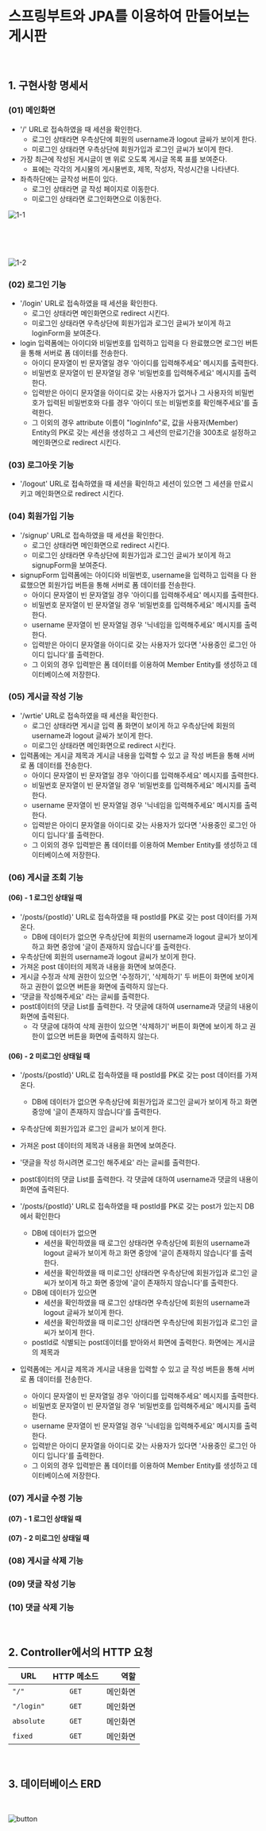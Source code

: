 # 스프링부트와 JPA를 이용하여 만들어보는 게시판

<br>

## 1. 구현사항 명세서

### (01) 메인화면
* '/' URL로 접속하였을 때 세션을 확인한다.
  * 로그인 상태라면 우측상단에 회원의 username과 logout 글싸가 보이게 한다.
  * 미로그인 상태라면 우측상단에 회원가입과 로그인 글씨가 보이게 한다.
* 가장 최근에 작성된 게시글이 맨 위로 오도록 게시글 목록 표를 보여준다.
  * 표에는 각각의 게시물의 게시물번호, 제목, 작성자, 작성시간을 나타낸다.
* 좌측하단에는 글작성 버튼이 있다.
  * 로그인 상태라면 글 작성 페이지로 이동한다.
  * 미로그인 상태라면 로그인화면으로 이동한다.


![1-1](https://user-images.githubusercontent.com/101168818/184191160-b09c83c7-53d3-4bad-862b-cf00aa03a9ec.JPG)


<br><br><br>

![1-2](https://user-images.githubusercontent.com/101168818/184191175-8fc717ca-3bf0-4d01-b93f-292a6a1e47e2.JPG)






### (02) 로그인 기능
* '/login' URL로 접속하였을 때 세션을 확인한다.
  * 로그인 상태라면 메인화면으로 redirect 시킨다.
  * 미로그인 상태라면 우측상단에 회원가입과 로그인 글씨가 보이게 하고 loginForm을 보여준다.
* login 입력폼에는 아이디와 비밀번호를 입력하고 입력을 다 완료했으면 로그인 버튼을 통해 서버로 폼 데이터를 전송한다.
  * 아이디 문자열이 빈 문자열일 경우 '아이디를 입력해주세요' 메시지를 출력한다.
  * 비밀번호 문자열이 빈 문자열일 경우 '비밀번호를 입력해주세요' 메시지를 출력한다.
  * 입력받은 아이디 문자열을 아이디로 갖는 사용자가 없거나 그 사용자의 비밀번호가 입력된 비밀번호와 다를 경우 '아이디 또는 비밀번호를 확인해주세요'를 출력한다.
  * 그 이외의 경우 attribute 이름이 "loginInfo"로, 값을 사용자(Member) Entity의 PK로 갖는 세션을 생성하고 
  그 세션의 만료기간을 300초로 설정하고 메인화면으로 redirect 시킨다.

### (03) 로그아웃 기능
* '/logout' URL로 접속하였을 때 세션을 확인하고 세션이 있으면 그 세션을 만료시키고 메인화면으로 redirect 시킨다.

### (04) 회원가입 기능
* '/signup' URL로 접속하였을 때 세션을 확인한다.
  * 로그인 상태라면 메인화면으로 redirect 시킨다.
  * 미로그인 상태라면 우측상단에 회원가입과 로그인 글씨가 보이게 하고 signupForm을 보여준다.
* signupForm 입력폼에는 아이디와 비밀번호, username을 입력하고 입력을 다 완료했으면 회원가입 버튼을 통해 서버로 폼 데이터를 전송한다.
  * 아이디 문자열이 빈 문자열일 경우 '아이디를 입력해주세요' 메시지를 출력한다.
  * 비밀번호 문자열이 빈 문자열일 경우 '비밀번호를 입력해주세요' 메시지를 출력한다.
  * username 문자열이 빈 문자열일 경우 '닉네임을 입력해주세요' 메시지를 출력한다.
  * 입력받은 아이디 문자열을 아이디로 갖는 사용자가 있다면 '사용중인 로그인 아이디 입니다'를 출력한다.
  * 그 이외의 경우 입력받은 폼 데이터를 이용하여 Member Entity를 생성하고 데이터베이스에 저장한다.
  
### (05) 게시글 작성 기능
* '/wrtie' URL로 접속하였을 때 세션을 확인한다.
  * 로그인 상태라면 게시글 입력 폼 화면이 보이게 하고 우측상단에 회원의 username과 logout 글싸가 보이게 한다.
  * 미로그인 상태라면 메인화면으로 redirect 시킨다.
* 입력폼에는 게시글 제목과 게시글 내용을 입력할 수 있고 글 작성 버튼을 통해 서버로 폼 데이터를 전송한다.
  * 아이디 문자열이 빈 문자열일 경우 '아이디를 입력해주세요' 메시지를 출력한다.
  * 비밀번호 문자열이 빈 문자열일 경우 '비밀번호를 입력해주세요' 메시지를 출력한다.
  * username 문자열이 빈 문자열일 경우 '닉네임을 입력해주세요' 메시지를 출력한다.
  * 입력받은 아이디 문자열을 아이디로 갖는 사용자가 있다면 '사용중인 로그인 아이디 입니다'를 출력한다.
  * 그 이외의 경우 입력받은 폼 데이터를 이용하여 Member Entity를 생성하고 데이터베이스에 저장한다.
  
### (06) 게시글 조회 기능
#### (06) - 1 로그인 상태일 때
* '/posts/{postId}' URL로 접속하였을 때 postId를 PK로 갖는 post 데이터를 가져온다.
  * DB에 데이터가 없으면 우측상단에 회원의 username과 logout 글씨가 보이게 하고 화면 중앙에 '글이 존재하지 않습니다'를 출력한다.
* 우측상단에 회원의 username과 logout 글씨가 보이게 한다.
* 가져온 post 데이터의 제목과 내용을 화면에 보여준다.
* 게시글 수정과 삭제 권한이 있으면 '수정하기', '삭제하기' 두 버튼이 화면에 보이게 하고 권한이 없으면 버튼을 화면에 출력하지 않는다.
* '댓글을 작성해주세요' 라는 글씨를 출력한다.
* post데이터의 댓글 List를 출력한다. 각 댓글에 대하여 username과 댓글의 내용이 화면에 출력된다.
  * 각 댓글에 대하여 삭제 권한이 있으면 '삭제하기' 버튼이 화면에 보이게 하고 권한이 없으면 버튼을 화면에 출력하지 않는다.

#### (06) - 2 미로그인 상태일 때
* '/posts/{postId}' URL로 접속하였을 때 postId를 PK로 갖는 post 데이터를 가져온다.
  * DB에 데이터가 없으면 우측상단에 회원가입과 로그인 글씨가 보이게 하고 화면 중앙에 '글이 존재하지 않습니다'를 출력한다.
* 우측상단에 회원가입과 로그인 글씨가 보이게 한다.
* 가져온 post 데이터의 제목과 내용을 화면에 보여준다.
* '댓글을 작성 하시려면 로그인 해주세요' 라는 글씨를 출력한다.
* post데이터의 댓글 List를 출력한다. 각 댓글에 대하여 username과 댓글의 내용이 화면에 출력된다.

* '/posts/{postId}' URL로 접속하였을 때 postId를 PK로 갖는 post가 있는지 DB에서 확인한다
  * DB에 데이터가 없으면
    * 세션을 확인하였을 때 로그인 상태라면 우측상단에 회원의 username과 logout 글싸가 보이게 하고 화면 중앙에 '글이 존재하지 않습니다'를 출력한다.
    * 세션을 확인하였을 때 미로그인 상태라면 우측상단에 회원가입과 로그인 글씨가 보이게 하고 화면 중앙에 '글이 존재하지 않습니다'를 출력한다.
  * DB에 데이터가 있으면
    * 세션을 확인하였을 때 로그인 상태라면 우측상단에 회원의 username과 logout 글싸가 보이게 한다.
    * 세션을 확인하였을 때 미로그인 상태라면 우측상단에 회원가입과 로그인 글씨가 보이게 한다.
  * postId로 식별되는 post데이터를 받아와서 화면에 출력한다. 화면에는 게시글의 제목과  
* 입력폼에는 게시글 제목과 게시글 내용을 입력할 수 있고 글 작성 버튼을 통해 서버로 폼 데이터를 전송한다.
  * 아이디 문자열이 빈 문자열일 경우 '아이디를 입력해주세요' 메시지를 출력한다.
  * 비밀번호 문자열이 빈 문자열일 경우 '비밀번호를 입력해주세요' 메시지를 출력한다.
  * username 문자열이 빈 문자열일 경우 '닉네임을 입력해주세요' 메시지를 출력한다.
  * 입력받은 아이디 문자열을 아이디로 갖는 사용자가 있다면 '사용중인 로그인 아이디 입니다'를 출력한다.
  * 그 이외의 경우 입력받은 폼 데이터를 이용하여 Member Entity를 생성하고 데이터베이스에 저장한다.

### (07) 게시글 수정 기능
#### (07) - 1 로그인 상태일 때

#### (07) - 2 미로그인 상태일 때

### (08) 게시글 삭제 기능


### (09) 댓글 작성 기능


### (10) 댓글 삭제 기능

<br>

## 2. Controller에서의 HTTP 요청
URL | HTTP 메소드 | 역할
---|:---:|---:
`"/"` | `GET` | 메인화면
`"/login"` | `GET` | 메인화면
`absolute` | `GET` | 메인화면
`fixed` | `GET` | 메인화면




<br>

## 3. 데이터베이스 ERD




<br>


![button](https://user-images.githubusercontent.com/101168818/184031296-3ab09363-9b77-47e5-a15d-51e891dbfa16.JPG)
